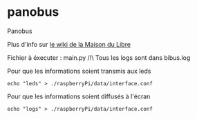 # panobus
Panobus

Plus d'info sur <a href="https://wiki.mdl29.net/doku.php?id=lespetitshackers:bibus:panobus">le wiki de la Maison du Libre</a>

Fichier à éxecuter : main.py
/!\ Tous les logs sont dans bibus.log 

Pour que les informations soient transmis aux leds
```
echo "leds" > ./raspberryPi/data/interface.conf
```

Pour que les informations soient diffusés à l'écran
```
echo "logs" > ./raspberryPi/data/interface.conf
```
